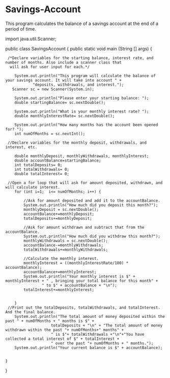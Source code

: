 # Savings-Account
This program calculates the balance of a savings account at the end of a period of time.

import java.util.Scanner;

public class SavingsAccount {
    public static void main (String [] args) {

     /*Declare variables for the starting balance, interest rate, and number of months. Also include a scanner class that
      will ask for user input for each.*/

        System.out.println("This program will calculate the balance of your savings account. It will take into account " +
                "deposits, withdrawals, and interest.");
       Scanner sc = new Scanner(System.in);

        System.out.println("Please enter your starting balance: ");
        double startingBalance= sc.nextDouble();

        System.out.println("What is your monthly interest rate? ");
        double monthlyInterestRate= sc.nextDouble();

        System.out.println("How many months has the account been opened for? ");
        int numOfMonths = sc.nextInt();

     //Declare variables for the monthly deposit, withdrawals, and interest, etc.

        double monthlyDeposit, monthlyWithdrawals, monthlyInterest;
        double accountBalance=startingBalance;
        int totalDeposits= 0;
        int totalWithdrawals= 0;
        double totalInterest= 0;

     //Open a for loop that will ask for amount deposited, withdrawn, and will calculate interest.
        for (int i=1;  i<= numOfMonths; i++) {

            //Ask for amount deposited and add it to the accountBalance.
            System.out.println("How much did you deposit this month?");
            monthlyDeposit = sc.nextDouble();
            accountBalance+=monthlyDeposit;
            totalDeposits+=monthlyDeposit;

            //Ask for amount withdrawn and subtract that from the accountBalance.
            System.out.println("How much did you withdraw this month?");
            monthlyWithdrawals = sc.nextDouble();
            accountBalance-=monthlyWithdrawals;
            totalWithdrawals+=monthlyWithdrawals;

            //Calculate the monthly interest.
            monthlyInterest = ((monthlyInterestRate/100) * accountBalance);
            accountBalance+=monthlyInterest;
            System.out.println("Your monthly interest is $" + monthlyInterest + " , bringing your total balance for this month" +
                    " to $" + accountBalance + "\n");
            totalInterest+=monthlyInterest;


        }
     //Print out the totalDeposits, totalWithdrawals, and totalInterest. And the final balance.
        System.out.println("The total amount of money deposited within the past " + numOfMonths + " months is $" +
                        totalDeposits + "\n" + "The total amount of money withdrawn within the past "+ numOfMonths+" months" +
                        " is $"+ totalWithdrawals +"\n"+"You have collected a total interest of $" + totalInterest +
                        " over the past "+ numOfMonths + " months.");
        System.out.println("Your current balance is $" + accountBalance);


    }

}
